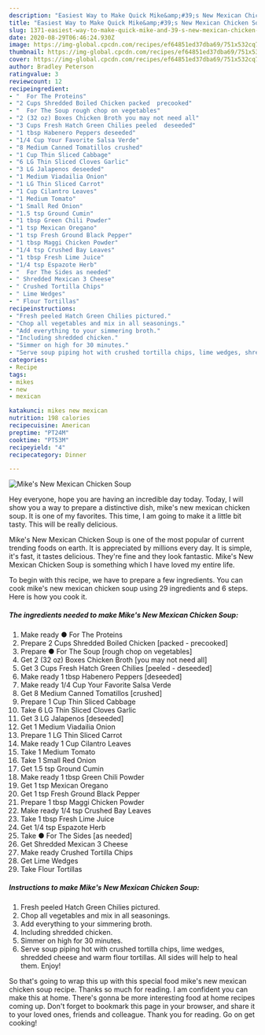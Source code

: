 ```yaml
---
description: "Easiest Way to Make Quick Mike&amp;#39;s New Mexican Chicken Soup"
title: "Easiest Way to Make Quick Mike&amp;#39;s New Mexican Chicken Soup"
slug: 1371-easiest-way-to-make-quick-mike-and-39-s-new-mexican-chicken-soup
date: 2020-08-29T06:46:24.930Z
image: https://img-global.cpcdn.com/recipes/ef64851ed37dba69/751x532cq70/mikes-new-mexican-chicken-soup-recipe-main-photo.jpg
thumbnail: https://img-global.cpcdn.com/recipes/ef64851ed37dba69/751x532cq70/mikes-new-mexican-chicken-soup-recipe-main-photo.jpg
cover: https://img-global.cpcdn.com/recipes/ef64851ed37dba69/751x532cq70/mikes-new-mexican-chicken-soup-recipe-main-photo.jpg
author: Bradley Peterson
ratingvalue: 3
reviewcount: 12
recipeingredient:
- "  For The Proteins"
- "2 Cups Shredded Boiled Chicken packed  precooked"
- "  For The Soup rough chop on vegetables"
- "2 (32 oz) Boxes Chicken Broth you may not need all"
- "3 Cups Fresh Hatch Green Chilies peeled  deseeded"
- "1 tbsp Habenero Peppers deseeded"
- "1/4 Cup Your Favorite Salsa Verde"
- "8 Medium Canned Tomatillos crushed"
- "1 Cup Thin Sliced Cabbage"
- "6 LG Thin Sliced Cloves Garlic"
- "3 LG Jalapenos deseeded"
- "1 Medium Viadailia Onion"
- "1 LG Thin Sliced Carrot"
- "1 Cup Cilantro Leaves"
- "1 Medium Tomato"
- "1 Small Red Onion"
- "1.5 tsp Ground Cumin"
- "1 tbsp Green Chili Powder"
- "1 tsp Mexican Oregano"
- "1 tsp Fresh Ground Black Pepper"
- "1 tbsp Maggi Chicken Powder"
- "1/4 tsp Crushed Bay Leaves"
- "1 tbsp Fresh Lime Juice"
- "1/4 tsp Espazote Herb"
- "  For The Sides as needed"
- " Shredded Mexican 3 Cheese"
- " Crushed Tortilla Chips"
- " Lime Wedges"
- " Flour Tortillas"
recipeinstructions:
- "Fresh peeled Hatch Green Chilies pictured."
- "Chop all vegetables and mix in all seasonings."
- "Add everything to your simmering broth."
- "Including shredded chicken."
- "Simmer on high for 30 minutes."
- "Serve soup piping hot with crushed tortilla chips, lime wedges, shredded cheese and warm flour tortillas. All sides will help to heal them. Enjoy!"
categories:
- Recipe
tags:
- mikes
- new
- mexican

katakunci: mikes new mexican 
nutrition: 198 calories
recipecuisine: American
preptime: "PT24M"
cooktime: "PT53M"
recipeyield: "4"
recipecategory: Dinner

---
```



![Mike&#39;s New Mexican Chicken Soup](https://img-global.cpcdn.com/recipes/ef64851ed37dba69/751x532cq70/mikes-new-mexican-chicken-soup-recipe-main-photo.jpg)

Hey everyone, hope you are having an incredible day today. Today, I will show you a way to prepare a distinctive dish, mike&#39;s new mexican chicken soup. It is one of my favorites. This time, I am going to make it a little bit tasty. This will be really delicious.

Mike&#39;s New Mexican Chicken Soup is one of the most popular of current trending foods on earth. It is appreciated by millions every day. It is simple, it's fast, it tastes delicious. They're fine and they look fantastic. Mike&#39;s New Mexican Chicken Soup is something which I have loved my entire life.




To begin with this recipe, we have to prepare a few ingredients. You can cook mike&#39;s new mexican chicken soup using 29 ingredients and 6 steps. Here is how you cook it.

<!--inarticleads1-->

##### The ingredients needed to make Mike&#39;s New Mexican Chicken Soup:

1. Make ready  ● For The Proteins
1. Prepare 2 Cups Shredded Boiled Chicken [packed - precooked]
1. Prepare  ● For The Soup [rough chop on vegetables]
1. Get 2 (32 oz) Boxes Chicken Broth [you may not need all]
1. Get 3 Cups Fresh Hatch Green Chilies [peeled - deseeded]
1. Make ready 1 tbsp Habenero Peppers [deseeded]
1. Make ready 1/4 Cup Your Favorite Salsa Verde
1. Get 8 Medium Canned Tomatillos [crushed]
1. Prepare 1 Cup Thin Sliced Cabbage
1. Take 6 LG Thin Sliced Cloves Garlic
1. Get 3 LG Jalapenos [deseeded]
1. Get 1 Medium Viadailia Onion
1. Prepare 1 LG Thin Sliced Carrot
1. Make ready 1 Cup Cilantro Leaves
1. Take 1 Medium Tomato
1. Take 1 Small Red Onion
1. Get 1.5 tsp Ground Cumin
1. Make ready 1 tbsp Green Chili Powder
1. Get 1 tsp Mexican Oregano
1. Get 1 tsp Fresh Ground Black Pepper
1. Prepare 1 tbsp Maggi Chicken Powder
1. Make ready 1/4 tsp Crushed Bay Leaves
1. Take 1 tbsp Fresh Lime Juice
1. Get 1/4 tsp Espazote Herb
1. Take  ● For The Sides [as needed]
1. Get  Shredded Mexican 3 Cheese
1. Make ready  Crushed Tortilla Chips
1. Get  Lime Wedges
1. Take  Flour Tortillas




<!--inarticleads2-->

##### Instructions to make Mike&#39;s New Mexican Chicken Soup:

1. Fresh peeled Hatch Green Chilies pictured.
1. Chop all vegetables and mix in all seasonings.
1. Add everything to your simmering broth.
1. Including shredded chicken.
1. Simmer on high for 30 minutes.
1. Serve soup piping hot with crushed tortilla chips, lime wedges, shredded cheese and warm flour tortillas. All sides will help to heal them. Enjoy!




So that's going to wrap this up with this special food mike&#39;s new mexican chicken soup recipe. Thanks so much for reading. I am confident you can make this at home. There's gonna be more interesting food at home recipes coming up. Don't forget to bookmark this page in your browser, and share it to your loved ones, friends and colleague. Thank you for reading. Go on get cooking!
